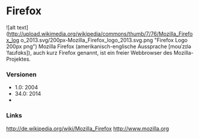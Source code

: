 # Firefox
![alt text]
(http://upload.wikimedia.org/wikipedia/commons/thumb/7/76/Mozilla_Firefox_log
o_2013.svg/200px-Mozilla_Firefox_logo_2013.svg.png "Firefox Logo 200px png")
Mozilla Firefox (amerikanisch-englische Aussprache [moʊˈzɪlə ˈfaɪɹfɑks]),
auch kurz Firefox genannt, ist ein freier Webbrowser des Mozilla-Projektes.
### Versionen
* 1.0: 2004
* 34.0: 2014
*
### Links
http://de.wikipedia.org/wiki/Mozilla_Firefox
http://www.mozilla.org
